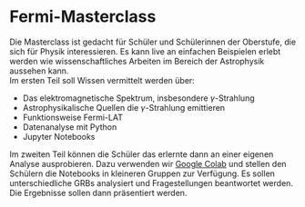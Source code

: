 # Fermi-Masterclass

Die Masterclass ist gedacht für Schüler und Schülerinnen der Oberstufe, die sich für Physik interessieren. 
Es kann live an einfachen Beispielen erlebt werden wie wissenschaftliches Arbeiten im Bereich der Astrophysik aussehen kann.   
Im ersten Teil soll Wissen vermittelt werden über:   
* Das elektromagnetische Spektrum, insbesondere $\gamma$-Strahlung
* Astrophysikalische Quellen die $\gamma$-Strahlung emittieren
* Funktionsweise Fermi-LAT
* Datenanalyse mit Python
* Jupyter Notebooks

Im zweiten Teil können die Schüler das erlernte dann an einer eigenen Analyse ausprobieren.
Dazu verwenden wir [Google Colab](https://colab.research.google.com/) und stellen den Schülern die Notebooks in kleineren Gruppen zur Verfügung.
Es sollen unterschiedliche GRBs analysiert und Fragestellungen beantwortet werden. 
Die Ergebnisse sollen dann präsentiert werden.
